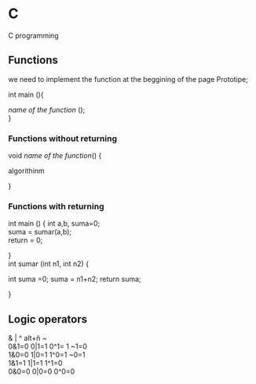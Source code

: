 # C  


C programming  

## Functions  

we need to implement the function at the beggining of the page
Prototipe;  
 
int main (){  

*name of the function* ();  
}

### Functions without returning   

void *name of the function*() {

algorithinm  

}  

### Functions with returning  
int main () {
  int a,b, suma=0;  
  suma = sumar(a,b);  
  return = 0;  
  
}  
int sumar (int n1, int n2) {

int suma =0;
suma = n1+n2;
return suma;

}  

## Logic operators 
 &          |          ^        alt+ñ ~  
0&1=0      0|1=1     0^1= 1           ~1=0  
1&0=0      1|0=1     1^0=1            ~0=1  
1&1=1      1|1=1     1^1=0  
0&0=0      0|0=0     0^0=0  
